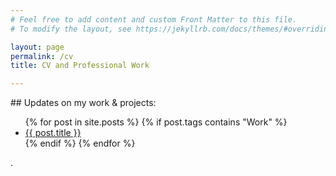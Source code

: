 ```yaml
---
# Feel free to add content and custom Front Matter to this file.
# To modify the layout, see https://jekyllrb.com/docs/themes/#overriding-theme-defaults

layout: page
permalink: /cv
title: CV and Professional Work

---
```


<object data="/assets/CV.pdf" width="750" height="750" type='application/pdf'></object>
<div class="row">
  <div class="column"></div>
  <div class="column"></div>
</div>
## Updates on my work & projects:
<ul>
  {% for post in site.posts %}
  	{% if post.tags contains "Work" %}
    <li>
      <a href="{{ post.url }}">{{ post.title }}</a>
    </li>
    {% endif %}
  {% endfor %}
</ul>.